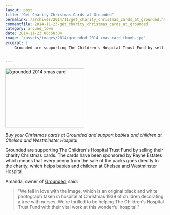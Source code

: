 ```yaml
---
layout: post
title: "Get Charity Christmas Cards at Grounded"
permalink: /archives/2014/11/get_charity_christmas_cards_at_grounded.html
commentfile: 2014-11-23-get_charity_christmas_cards_at_grounded
category: around_town
date: 2014-11-23 06:58:04
image: "/assets/images/2014/grounded_2014_xmas_card_thumb.jpg"
excerpt: |
    Grounded are supporting The Children's Hospital Trust Fund by selling their charity Christmas cards. The cards have been sponsored by Rayne Estates which means that every penny from the sale of the packs goes directly to the charity, which helps babies and children at Chelsea and Westminster Hospital.
    

---
```


<a href="/assets/images/2014/grounded_2014_xmas_card.jpg" title="See larger version of - grounded 2014 xmas card"><img src="/assets/images/2014/grounded_2014_xmas_card_thumb.jpg" width="250" height="187" alt="grounded 2014 xmas card" class="photo right" /></a>

*Buy your Christmas cards at Grounded and support babies and children ‎at Chelsea and Westminster Hospital*

Grounded are supporting The Children's Hospital Trust Fund by selling their charity Christmas cards. The cards have been sponsored by Rayne Estates which means that every penny from the sale of the packs goes directly to the charity, which helps babies and children at Chelsea and Westminster Hospital.

Amanda, owner of [Grounded](/directory/restaurant/201411230151), said:

> "We fell in love with the image, which is an original black and white photograph taken in hospital at Christmas ‎1939 of children decorating a tree with nurses. We're thrilled to be helping The Children's Hospital Trust Fund with their vital work at this wonderful hospital."
